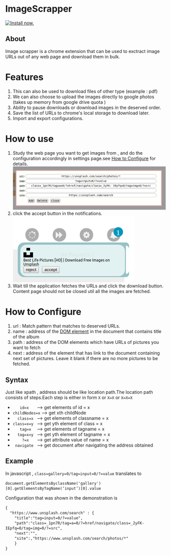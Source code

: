 # ImageScrapper

[![Install now.](https://developer.chrome.com/webstore/images/ChromeWebStore_BadgeWBorder_v2_206x58.png)
](https://chrome.google.com/webstore/detail/imagescrapper/iobhdbbomjpihclcfdcedekcigollffc)


## About

Image scrapper is a chrome extension that can be used to exctract image URLs out of any web page and download them in bulk.


# Features

1. This can also be used to download files of other type (example : pdf)
2. We can also choose to upload the images directly to google photos (takes up memory from google drive quota )
3. Ability to pause downloads or download images in the deserved order.
4. Save the list of URLs to chrome's local storage to download later.
5. Import and export configurations.

# How to use

1. Study the web page you want to get images from , and do the configuration accordingly in settings page.see [How to Configure](/README.md#how-to-configure) for details.
![demo_1](/tiles/demo_1.png)
2. click the accept button in the notifications.<br>
![demo_2](/tiles/demo_2.png)
3. Wait till the application fetches the URLs and click the download button. Content page should not be closed util all the images are fetched.

# How to Configure

1. url : Match pattern that matches to deserved URLs.
2. name : address of the [DOM element](https://developer.mozilla.org/en-US/docs/Web/API/Element) in the document that contains title of the album
3. path : address of the DOM elements which have URLs of pictures you want to fetch
4. next : address of the element that has link to the document containing next set of pictures. Leave it blank if there are no more pictures to be fetched.

## Syntax

Just like xpath , address should be like location path.The location path consists of steps.Each step is either in form `X` or `X=X` or `X=X=X`

* `    id=x    ` --> get elements of id = x
* `childNodes=x` --> get xth childNode
* `   class=x  ` --> get elements of classname = x
* ` class=x=y  ` --> get yth element of class = x 
* `    tag=x   ` --> get elements of tagname = x
* `   tag=x=y  ` --> get yth element of tagname = x
* `     ?=x    ` --> get attribute value of name = x
* `  navigate  ` --> get document after navigating the address obtained

## Example

In javascript , `class=gallery=0/tag=input=0/?=value` translates to 

```
document.getElementsByclassName('gallery')[0].getElementsByTagName(‘input’)[0].value
```

Configuration that was shown in the demonstration is 
```
{
  "https://www.unsplash.com/search" : {
    "title":"tag=input=0/?=value",
    "path":"class=_1pn7R/tag=a=0/?=href/navigate/class=_2yFK- IEpfq=0/tag=img=0/?=src",
    "next":"",
    "site":,"https://www.unsplash.com/search/photos/*"
    }
}
```


